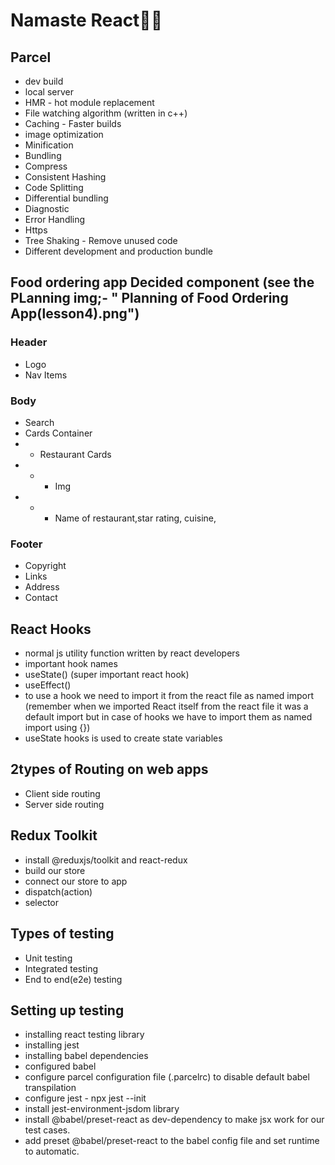 # Namaste React🚀🚀

## Parcel

- dev build
- local server
- HMR - hot module replacement
- File watching algorithm (written in c++)
- Caching - Faster builds
- image optimization
- Minification
- Bundling
- Compress
- Consistent Hashing
- Code Splitting
- Differential bundling
- Diagnostic
- Error Handling
- Https
- Tree Shaking - Remove unused code
- Different development and production bundle

## Food ordering app ⁡⁣⁢⁣Decided component (see the PLanning img;- " Planning of Food Ordering App(lesson4).png")

### Header

- Logo
- Nav Items

### Body

- Search
- Cards Container
- - Restaurant Cards
- - - Img
- - - Name of restaurant,star rating, cuisine,

### Footer

- Copyright
- Links
- Address
- Contact⁡

## React Hooks

- normal js utility function written by react developers
- important hook names
- useState() (super important react hook)
- useEffect()
- to use a hook we need to import it from the react file as named import (remember when we imported React itself from the react file it was a default import but in case of hooks we have to import them as named import using {})
- useState hooks is used to create state variables

## 2types of Routing on web apps

- Client side routing
- Server side routing

## Redux Toolkit

- install @reduxjs/toolkit and react-redux
- build our store
- connect our store to app
- dispatch(action)
- selector

## Types of testing

- Unit testing
- Integrated testing
- End to end(e2e) testing

## Setting up testing

- installing react testing library
- installing jest
- installing babel dependencies
- configured babel
- configure parcel configuration file (.parcelrc) to disable default babel transpilation
- configure jest - npx jest --init
- install jest-environment-jsdom library
- install @babel/preset-react as dev-dependency to make jsx work for our test cases.
- add preset @babel/preset-react to the babel config file and set runtime to automatic.

